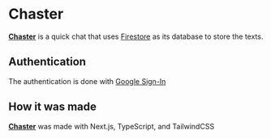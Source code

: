 # Chaster
[**Chaster**](https://chaster.vercel.app/) is a quick chat that uses [Firestore](https://firebase.google.com/docs/firestore) as its database to store the texts.

## Authentication
The authentication is done with [Google Sign-In](https://firebase.google.com/docs/auth/web/google-signin)

## How it was made
[**Chaster**](https://chaster.vercel.app/) was made with Next.js, TypeScript, and TailwindCSS
